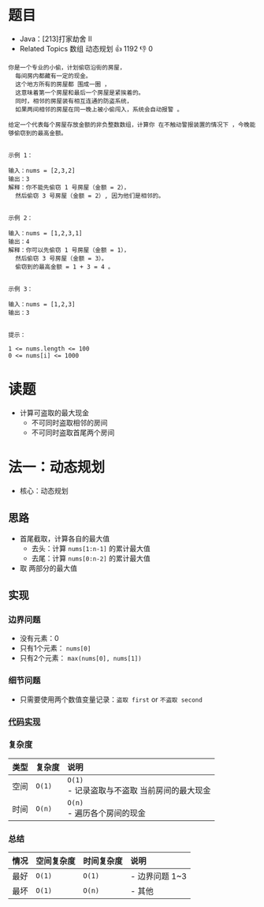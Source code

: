 # 题目

- Java：[213]打家劫舍 II
- Related Topics 数组 动态规划 👍 1192 👎 0

```text
你是一个专业的小偷，计划偷窃沿街的房屋，
  每间房内都藏有一定的现金。
  这个地方所有的房屋都 围成一圈 ，
  这意味着第一个房屋和最后一个房屋是紧挨着的。
  同时，相邻的房屋装有相互连通的防盗系统，
  如果两间相邻的房屋在同一晚上被小偷闯入，系统会自动报警 。 

给定一个代表每个房屋存放金额的非负整数数组，计算你 在不触动警报装置的情况下 ，今晚能够偷窃到的最高金额。 


示例 1： 

输入：nums = [2,3,2]
输出：3
解释：你不能先偷窃 1 号房屋（金额 = 2），
  然后偷窃 3 号房屋（金额 = 2）, 因为他们是相邻的。


示例 2： 

输入：nums = [1,2,3,1]
输出：4
解释：你可以先偷窃 1 号房屋（金额 = 1），
  然后偷窃 3 号房屋（金额 = 3）。
  偷窃到的最高金额 = 1 + 3 = 4 。 


示例 3： 

输入：nums = [1,2,3]
输出：3


提示： 

1 <= nums.length <= 100 
0 <= nums[i] <= 1000 
```

# 读题

- 计算可盗取的最大现金
  - 不可同时盗取相邻的房间
  - 不可同时盗取首尾两个房间

# 法一：动态规划

- 核心：动态规划

## 思路

- 首尾截取，计算各自的最大值
  - 去头：计算 `nums[1:n-1]` 的累计最大值
  - 去尾：计算 `nums[0:n-2]` 的累计最大值
- 取 两部分的最大值

## 实现

### 边界问题

- 没有元素：0
- 只有1个元素： `nums[0]`
- 只有2个元素： `max(nums[0], nums[1])`

### 细节问题

- 只需要使用两个数值变量记录：`盗取 first` or `不盗取 second`

### [代码实现](Demo01.java)

### 复杂度

类型 | 复杂度 | 说明
:--- |:--- |:---
空间 | `O(1)` | `O(1)` </br> - 记录盗取与不盗取 当前房间的最大现金
时间 | `O(n)` | `O(n)` </br> - 遍历各个房间的现金

### 总结

情况 | 空间复杂度 | 时间复杂度 | 说明
:--- |:--- |:--- |:---
最好 | `O(1)` | `O(1)` | - 边界问题 1~3
最坏 | `O(1)` | `O(n)` | - 其他
